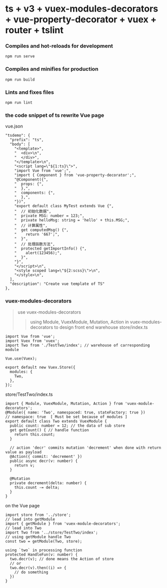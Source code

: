 # ts + v3 + vuex-modules-decorators + vue-property-decorator + vuex + router + tslint

### Compiles and hot-reloads for development
```
npm run serve
```

### Compiles and minifies for production
```
npm run build
```

### Lints and fixes files
```
npm run lint
```

### the code snippet of ts rewrite Vue page 
vue.json
```
"tsdemo": {
  "prefix": "ts",
  "body": [
    "<template>",
    "  <div>\n",
    "  </div>",
    "</template>\n",
    "<script lang=\"${1:ts}\">",
    "import Vue from 'vue';",
    "import { Component } from 'vue-property-decorator';",
    "@Component({",
    "  props: {",
    "  },",
    "  components: {",
    "  },",
    "})",
    "export default class MyTest extends Vue {",
    "  // 初始化数据",
    "  private MSG: number = 123;",
    "  private helloMsg: string = 'hello' + this.MSG;",
    "  // 计算属性",
    "  get computedMsg() {",
    "    return '667';",
    "  }",
    "  // 处理函数方法",
    "  protected getImportInfo() {",
    "    alert(123456);",
    "  }",
    "}",
    "</script>\n",
    "<style scoped lang=\"${2:scss}\">\n",
    "</style>\n",
  ],
  "description": "Create vue template of TS"
},
```
### vuex-modules-decorators
> use vuex-modules-decorators 
>> using Module, VuexModule, Mutation, Action in vuex-modules-decorators to design front end warehouse
store/index.ts
```
import Vue from 'vue';
import Vuex from 'vuex';
import Two from './TestTwo/index'; // warehouse of carresponding module

Vue.use(Vuex);

export default new Vuex.Store({
  modules: {
    Two,
  },
});
```
store/TestTwo/index.ts
```
import { Module, VuexModule, Mutation, Action } from 'vuex-module-decorators';
@Module({ name: 'Two', namespaced: true, stateFactory: true }) 
// namespace: true  [ Must be set because of modules ]
export default class Two extends VuexModule {
  public count: number = 12; // the data of sub store 
  get getCount() { // handle function
    return this.count;
  }

  // action 'decr' commits mutation 'decrement' when done with return value as payload
  @Action({ commit: 'decrement' })
  public async decr(v: number) {
    return v;
  }

  @Mutation
  private decrement(delta: number) {
    this.count -= delta;
  }
}
```
on the Vue page
```
import store from '../store';
// lead into getModule
import { getModule } from 'vuex-module-decorators';
// lead into Two 
import Two from '../store/TestTwo/index';
// using getModule handle Two 
const two = getModule(Two, store);

using `two` in processing function
protected HandleFun(v: number) {
  two.decr(v); // done means the Action of store  
  // or
  two.decr(v).then((i) => {
    // do something
  })
}
```